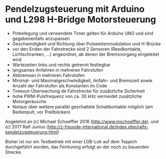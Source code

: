 # Pendelzugsteuerung mit Arduino und L298 H-Bridge Motorsteuerung
- Pinbelegung und verwendete Timer gelten für Arduino UNO und sind gegebenenfalls anzupassen 
- Geschwindigkeit und Richtung über Pulsweitenmodulation und H-Brücke
- vor den Enden der Fahrstrecke sind 2 Sensoren (Reedkontakte, Lichtschranken, ...) angeordnet, ab denen der Bremsvorgang eingeleitet wird
- Wartezeiten links und rechts getrennt festlegbar
- langsames Anfahren in mehreren Fahrstufen
- Abbremsen in mehreren Fahrstufen
- Minimal- und Maximalgeschwindigkeit, Anfahr- und Bremszeit sowie Anzahl der Fahrstufen als Konstanten im Code
- Timeout-Überwachung de Fahrstrecke für zusätzliche Sicherheit
- hohe PWM-Pulsfrequenz von ca. 30 kHz vermeidet zusätzliche Motorgeräusche
- Notaus über weitere parallel geschaltete Schaltkontakte möglich (am Bedienpult, vor Prellböcken)

Angelehnt an (c) Michael Schoeffler 2016 (http://www.mschoeffler.de), und (c) 2017 Ralf Junius (http://z-freunde-international.de/index.php/ralfs-pendelzugsteuerung.html)

Bisher ist nur ein Testbetrieb mit einer LGB-Lok auf dem Teppich durchgeführt worden, das Feintuning erfolgt an der noch zu bauenden Strecke.
